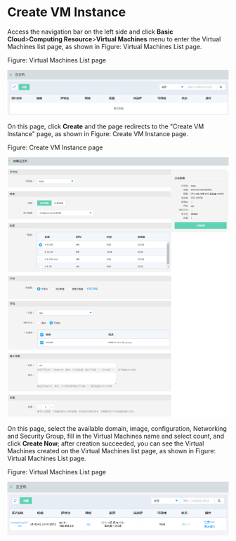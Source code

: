 # Create VM Instance

Access the navigation bar on the left side and click **Basic Cloud**>**Computing Resource**>**Virtual Machines** menu to enter the Virtual Machines list page, as shown in Figure: Virtual Machines List page.

Figure: Virtual Machines List page

![Create-Instance-1](../../../../image/JDStack-HCI/Create-Instance-1.png)

On this page, click **Create** and the page redirects to the "Create VM Instance" page, as shown in Figure: Create VM Instance page.

Figure: Create VM Instance page

![Create-Instance-2](../../../../image/JDStack-HCI/Create-Instance-2.png)

On this page, select the available domain, image, configuration, Networking and Security Group, fill in the Virtual Machines name and select count, and click **Create Now**; after creation succeeded, you can see the Virtual Machines created on the Virtual Machines list page, as shown in Figure: Virtual Machines List page.

Figure: Virtual Machines List page

![Create-Instance-3](../../../../image/JDStack-HCI/Create-Instance-3.png)
